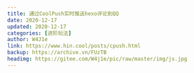 ```yaml
---
title: 通过CoolPush实时推送hexo评论到QQ
date: 2020-12-17
updated: 2020-12-17
categories: [进阶玩法]
author: W4J1e
link: https://www.hin.cool/posts/cpush.html
backup: https://archive.vn/FUzTB
headimg: https://gitee.com/W4j1e/pic/raw/master/img/js.jpg
---
```




